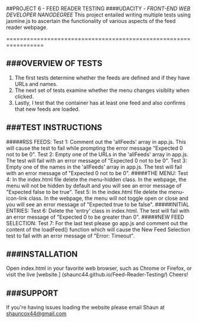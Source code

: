 ##PROJECT 6 - FEED READER TESTING
####UDACITY - *FRONT-END WEB DEVELOPER NANODEGREE*
This project entailed writing multiple tests using jasmine.js to
ascertain the functionality of various aspects of the feed reader
webpage.

=================================================================


###OVERVIEW OF TESTS
-----------------------------------------------------------------
1.	The first tests determine whether the feeds are defined and
	if they have URLs and names.
2.	The next set of tests examine whether the menu changes
	visiblity when clicked.
3.	Lastly, I test that the container has at least one feed and
	also confirms that new feeds are loaded.


###TEST INSTRUCTIONS
-----------------------------------------------------------------
#####RSS FEEDS:
	Test 1:	Comment out the 'allFeeds' array in app.js. This will
			cause the test to fail while prompting the error 
			message "Expected 0 not to be 0".
	Test 2:	Empty one of the URLs in the 'allFeeds' array in
			app.js. The test will fail with an error message of
			"Expected 0 not to be 0".
	Test 3:	Empty one of the names in the 'allFeeds' array in
			app.js. The test will fail with an error message of
			"Expected 0 not to be 0".
#####THE MENU:
	Test 4:	In the index.html file delete the menu-hidden class.
			In the webpage, the menu will not be hidden by
			default and you will see an error message of
			"Expected false to be true".
	Test 5:	In the index.html file delete the menu-icon-link
			class. In the webpage, the menu will not toggle
			open or close and you will see an error message of
			"Expected true to be false".
#####INITIAL ENTRIES:
	Test 6:	Delete the 'entry' class in index.html. The test
			will fail with an error message of "Expected 0 to
			be greater than 0".
#####NEW FEED SELECTION:
	Test 7:	For the last test please go app.js and comment out
			the content of the loadFeed() function which will
			cause the New Feed Selection test to fail with an
			error message of "Error: Timeout".


###INSTALLATION
-----------------------------------------------------------------
Open index.html in your favorite web browser, such as Chrome or
Firefox, or visit the live [website.]
(shaunc44.github.io/Feed-Reader-Testing/) Cheers!


###SUPPORT
-----------------------------------------------------------------
If you're having issues loading the website please email Shaun
at shauncox44@gmail.com
